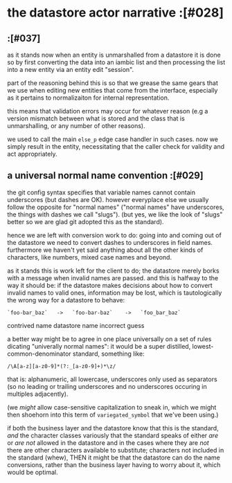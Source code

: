 # the datastore actor narrative :[#028]


## :[#037]

as it stands now when an entity is unmarshalled from a datastore it is
done so by first converting the data into an iambic list and then
processing the list into a new entity via an entity edit "session".

part of the reasoning behind this is so that we grease the same gears
that we use when editing new entities that come from the interface,
especially as it pertains to normalizaiton for internal representation.

this means that validation errors may occur for whatever reason (e.g a
version mismatch between what is stored and the class that is
unmarshalling, or any number of other reasons).

we used to call the main `else_p` edge case handler in such cases. now
we simply result in the entity, necessitating that the caller check for
validity and act appropriately.





## a universal normal name convention :[#029]

the git config syntax specifies that variable names cannot contain
underscores (but dashes are OK). however everyplace else we usually
follow the opposite for "normal names" ("normal names" have underscores,
the things with dashes we call "slugs"). (but yes, we like the look of
"slugs" better so we are glad git adopted this as the standard).

hence we are left with conversion work to do: going into and coming out
of the datastore we need to convert dashes to underscores in field
names. furthermore we haven't yet said anything about all the other kinds
of characters, like numbers, mixed case names and beyond.

as it stands this is work left for the client to do; the datastore
merely borks with a message when invalid names are passed. and this is
halfway to the way it should be: if the datastore makes decisions about
how to convert invalid names to valid ones, information may be lost,
which is tautologically the wrong way for a datastore to behave:

    `foo-bar_baz`   ->   `foo-bar-baz`    ->   `foo_bar_baz`

   contrived name        datastore name        incorrect guess


a better way might be to agree in one place universally on a set of
rules dicating "univerally normal names": it would be a super distilled,
lowest-common-denominator standard, something like:

    /\A[a-z][a-z0-9]*(?:_[a-z0-9]+)*\z/

that is: alphanumeric, all lowercase, underscores only used as
separators (so no leading or trailing underscores and no underscores
occuring in multiples adjacently).

(we *might* allow case-sensitive capitalization to sneak in, which we
might then shoehorn into this term of `variegated_symbol` that
we've been using.)

if both the business layer and the datastore know that this is the
standard, *and* the character classes variously that the standard speaks
of either *are* or *are not* allowed in the datastore and in the cases
where they are *not* there are other characters available to substitute;
characters not included in the standard (whew), THEN it might be that
the datastore can do the name conversions, rather than the business
layer having to worry about it, which would be optimal.
